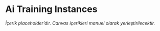 # Ai Training Instances

*İçerik placeholder’dır. Canvas içerikleri manuel olarak yerleştirilecektir.*